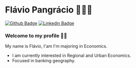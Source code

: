 # Flávio Pangrácio 👨🏻‍💻

[![Github Badge](https://img.shields.io/badge/-Github-000?style=flat-square&logo=Github&logoColor=white&link=https://github.com/flaviohugo14)](https://github.com/flaviohugo14)
[![Linkedin Badge](https://img.shields.io/badge/-LinkedIn-blue?style=flat-square&logo=Linkedin&logoColor=white&link=https://www.linkedin.com/in/flaviopangracio/)](https://www.linkedin.com/in/flaviopangracio/)

### Welcome to my profile 👋🏼

My name is Flávio, I'am I'm majoring in Economics.

- I am currently interested in Regional and Urban Economics.
- Focused in banking geography.

